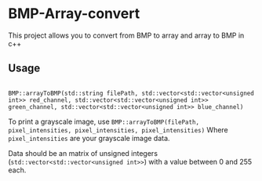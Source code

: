 # BMP-Array-convert
This project allows you to convert from BMP to array and array to BMP in c++

## Usage


```#include "BMPArrayConvert.hpp"

BMP::arrayToBMP(std::string filePath, std::vector<std::vector<unsigned int>> red_channel, std::vector<std::vector<unsigned int>> green_channel, std::vector<std::vector<unsigned int>> blue_channel)
```


To print a grayscale image, use `BMP::arrayToBMP(filePath, pixel_intensities, pixel_intensities, pixel_intensities)` Where `pixel_intensities` are your grayscale image data.


Data should be an matrix of unsigned integers (`std::vector<std::vector<unsigned int>>`) with a value between 0 and 255 each.

